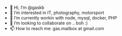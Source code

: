 - 👋 Hi, I’m @gaskb
- 👀 I’m interested in IT, photography, motorsport
- 🌱 I’m currently workin with node, mysql, docker, PHP
- 💞️ I’m looking to collaborate on .. boh :) 
- 📫 How to reach me: gas.mailbox at gmail.com
